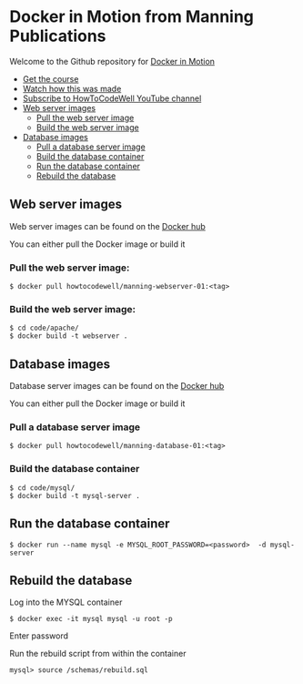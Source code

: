 
# Docker in Motion from Manning Publications

Welcome to the Github repository for [Docker in Motion]('https://livevideo.manning.com')

- [Get the course]('http://bit.ly/2vvz2sA')
- [Watch how this was made]('https://www.youtube.com/watch?v=ldhZuwkJME0&list=PLZdsdjcJ44WW7BRBe6C0VhRJZO-dow-Pw&index=5')
- [Subscribe to HowToCodeWell YouTube channel]('http://bit.ly/2wf9ufB')
- [Web server images](#web-server-images)
  -  [Pull the web server image](#pull-the-web-server-image)
  -  [Build the web server image](#build-the-web-server-image)
- [Database images](#database-images)
  -  [Pull a database server image](#pull-a-database-server-image)
  -  [Build the database container](#build-the-database-container)
  -  [Run the database container](#run-the-database-container)
  -  [Rebuild the database](#rebuild-the-database)

## Web server images

Web server images can be found on the [Docker hub]('https://hub.docker.com/r/howtocodewell/manning-webserver-01/tags/')

You can either pull the Docker image or build it

### Pull the web server image:

```$ docker pull howtocodewell/manning-webserver-01:<tag>  ```

### Build the web server image:


```
$ cd code/apache/
$ docker build -t webserver . 
 ```

## Database images

Database server images can be found on the [Docker hub]('https://hub.docker.com/r/howtocodewell/manning-database-01/tags/')

You can either pull the Docker image or build it

### Pull a database server image

```$ docker pull howtocodewell/manning-database-01:<tag>  ```

### Build the database container

```
$ cd code/mysql/
$ docker build -t mysql-server . 
 ```

## Run the database container

```$ docker run --name mysql -e MYSQL_ROOT_PASSWORD=<password>  -d mysql-server ```

## Rebuild the database

Log into the MYSQL container

```$ docker exec -it mysql mysql -u root -p```

Enter password

Run the rebuild script from within the container

```mysql> source /schemas/rebuild.sql```